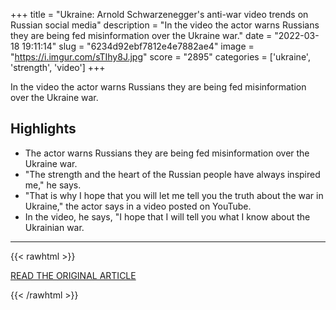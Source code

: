 +++
title = "Ukraine: Arnold Schwarzenegger's anti-war video trends on Russian social media"
description = "In the video the actor warns Russians they are being fed misinformation over the Ukraine war."
date = "2022-03-18 19:11:14"
slug = "6234d92ebf7812e4e7882ae4"
image = "https://i.imgur.com/sTIhy8J.jpg"
score = "2895"
categories = ['ukraine', 'strength', 'video']
+++

In the video the actor warns Russians they are being fed misinformation over the Ukraine war.

## Highlights

- The actor warns Russians they are being fed misinformation over the Ukraine war.
- "The strength and the heart of the Russian people have always inspired me," he says.
- "That is why I hope that you will let me tell you the truth about the war in Ukraine," the actor says in a video posted on YouTube.
- In the video, he says, "I hope that I will tell you what I know about the Ukrainian war.

---

{{< rawhtml >}}
  <p class="article-category">
    <a target="_blank" href="https://www.bbc.com/news/world-us-canada-60794809">READ THE ORIGINAL ARTICLE</a>
  </p>
{{< /rawhtml >}}
